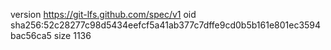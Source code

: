 version https://git-lfs.github.com/spec/v1
oid sha256:52c28277c98d5434eefcf5a41ab377c7dffe9cd0b5b161e801ec3594bac56ca5
size 1136
